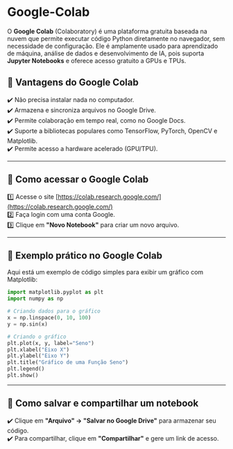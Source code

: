 # Google-Colab
O **Google Colab** (Colaboratory) é uma plataforma gratuita baseada na nuvem que permite executar código Python diretamente no navegador, sem necessidade de configuração. Ele é amplamente usado para aprendizado de máquina, análise de dados e desenvolvimento de IA, pois suporta **Jupyter Notebooks** e oferece acesso gratuito a GPUs e TPUs.  

## 📌 **Vantagens do Google Colab**  
✔️ Não precisa instalar nada no computador.  
✔️ Armazena e sincroniza arquivos no Google Drive.  
✔️ Permite colaboração em tempo real, como no Google Docs.  
✔️ Suporte a bibliotecas populares como TensorFlow, PyTorch, OpenCV e Matplotlib.  
✔️ Permite acesso a hardware acelerado (GPU/TPU).  

---

## **🔹 Como acessar o Google Colab**  
1️⃣ Acesse o site [https://colab.research.google.com/](https://colab.research.google.com/)  
2️⃣ Faça login com uma conta Google.  
3️⃣ Clique em **"Novo Notebook"** para criar um novo arquivo.  

---

## **🔹 Exemplo prático no Google Colab**  
Aqui está um exemplo de código simples para exibir um gráfico com Matplotlib:

```python
import matplotlib.pyplot as plt
import numpy as np

# Criando dados para o gráfico
x = np.linspace(0, 10, 100)
y = np.sin(x)

# Criando o gráfico
plt.plot(x, y, label="Seno")
plt.xlabel("Eixo X")
plt.ylabel("Eixo Y")
plt.title("Gráfico de uma Função Seno")
plt.legend()
plt.show()
```

---

## **🔹 Como salvar e compartilhar um notebook**  
✔️ Clique em **"Arquivo" → "Salvar no Google Drive"** para armazenar seu código.  
✔️ Para compartilhar, clique em **"Compartilhar"** e gere um link de acesso.  
